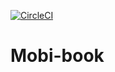 [![CircleCI](https://circleci.com/gh/Loice-Andia/mobi-book.svg?style=svg)](https://circleci.com/gh/Loice-Andia/mobi-book)

# Mobi-book

